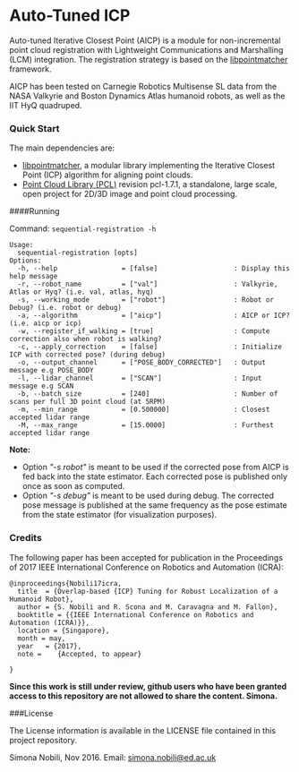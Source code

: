 # Auto-Tuned ICP

Auto-tuned Iterative Closest Point (AICP) is a module for non-incremental point cloud registration with Lightweight Communications and Marshalling (LCM) integration. The registration strategy is based on the [libpointmatcher](https://github.com/ethz-asl/libpointmatcher) framework. 

AICP has been tested on Carnegie Robotics Multisense SL data from the NASA Valkyrie and Boston
Dynamics Atlas humanoid robots, as well as the IIT HyQ quadruped.

### Quick Start

The main dependencies are:

- [libpointmatcher](https://github.com/ethz-asl/libpointmatcher.git), a modular library implementing the Iterative Closest Point (ICP) algorithm for aligning point clouds.
- [Point Cloud Library (PCL)](https://github.com/pointcloudlibrary/pcl) revision pcl-1.7.1, a standalone, large scale, open project for 2D/3D image and point cloud processing.

####Running

Command: `sequential-registration -h`

```
Usage:
  sequential-registration [opts]
Options:
  -h, --help                = [false]                   : Display this help message
  -r, --robot_name          = ["val"]                   : Valkyrie, Atlas or Hyq? (i.e. val, atlas, hyq)
  -s, --working_mode        = ["robot"]                 : Robot or Debug? (i.e. robot or debug)
  -a, --algorithm           = ["aicp"]                  : AICP or ICP? (i.e. aicp or icp)
  -w, --register_if_walking = [true]                    : Compute correction also when robot is walking?
  -c, --apply_correction    = [false]                   : Initialize ICP with corrected pose? (during debug)
  -o, --output_channel      = ["POSE_BODY_CORRECTED"]   : Output message e.g POSE_BODY
  -l, --lidar_channel       = ["SCAN"]                  : Input message e.g SCAN
  -b, --batch_size          = [240]                     : Number of scans per full 3D point cloud (at 5RPM)
  -m, --min_range           = [0.500000]                : Closest accepted lidar range
  -M, --max_range           = [15.0000]                 : Furthest accepted lidar range
```

**Note:**

- Option _"-s robot"_ is meant to be used if the corrected pose from AICP is fed back into the state estimator. Each corrected pose is published only once as soon as computed.
- Option _"-s debug"_ is meant to be used during debug. The corrected pose message is published at the same frequency as the pose estimate from the state estimator (for visualization purposes).

### Credits
The following paper has been accepted for publication in the Proceedings of 2017 IEEE International Conference on Robotics and Automation (ICRA):

```
@inproceedings{Nobili17icra,
  title  = {Overlap-based {ICP} Tuning for Robust Localization of a Humanoid Robot},
  author = {S. Nobili and R. Scona and M. Caravagna and M. Fallon},
  booktitle = {{IEEE International Conference on Robotics and Automation (ICRA)}},
  location = {Singapore},
  month = may,
  year   = {2017},
  note =    {Accepted, to appear}

}
```
**Since this work is still under review, github users who have been granted access to this repository are not allowed to share the content. Simona.**

###License

The License information is available in the LICENSE file contained in this project repository.

Simona Nobili, Nov 2016.
Email: simona.nobili@ed.ac.uk
